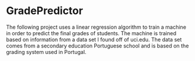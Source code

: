 # GradePredictor
The following project uses a linear regression algorithm to train a machine in order to predict the final grades of students. The machine is trained based on information from a data set I found off of uci.edu. The data set comes from a secondary education Portuguese school and is based on the grading system used in Portugal.
